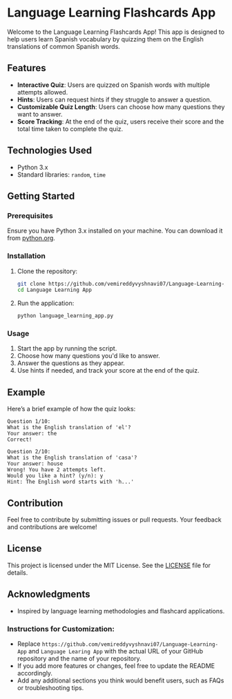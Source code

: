 # Language Learning Flashcards App

Welcome to the Language Learning Flashcards App! This app is designed to help users learn Spanish vocabulary by quizzing them on the English translations of common Spanish words.

## Features

- **Interactive Quiz**: Users are quizzed on Spanish words with multiple attempts allowed.
- **Hints**: Users can request hints if they struggle to answer a question.
- **Customizable Quiz Length**: Users can choose how many questions they want to answer.
- **Score Tracking**: At the end of the quiz, users receive their score and the total time taken to complete the quiz.

## Technologies Used

- Python 3.x
- Standard libraries: `random`, `time`

## Getting Started

### Prerequisites

Ensure you have Python 3.x installed on your machine. You can download it from [python.org](https://www.python.org/downloads/).

### Installation

1. Clone the repository:

   ```bash
   git clone https://github.com/vemireddyvyshnavi07/Language-Learning-App/edit/main/README.md
   cd Language Learning App
   ```

2. Run the application:

   ```bash
   python language_learning_app.py
   ```

### Usage

1. Start the app by running the script.
2. Choose how many questions you'd like to answer.
3. Answer the questions as they appear.
4. Use hints if needed, and track your score at the end of the quiz.

## Example

Here’s a brief example of how the quiz looks:

```
Question 1/10:
What is the English translation of 'el'? 
Your answer: the
Correct!

Question 2/10:
What is the English translation of 'casa'? 
Your answer: house
Wrong! You have 2 attempts left.
Would you like a hint? (y/n): y
Hint: The English word starts with 'h...'
```

## Contribution

Feel free to contribute by submitting issues or pull requests. Your feedback and contributions are welcome!

## License

This project is licensed under the MIT License. See the [LICENSE](LICENSE) file for details.

## Acknowledgments

- Inspired by language learning methodologies and flashcard applications.

### Instructions for Customization:
- Replace `https://github.com/vemireddyvyshnavi07/Language-Learning-App` and `Language Learing App` with the actual URL of your GitHub repository and the name of your repository.
- If you add more features or changes, feel free to update the README accordingly.
- Add any additional sections you think would benefit users, such as FAQs or troubleshooting tips.
